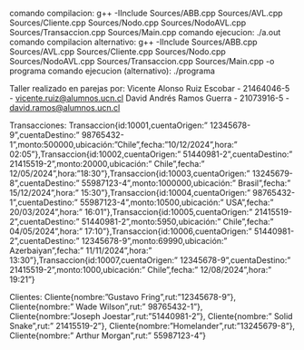 comando compilacion: g++ -IInclude Sources/ABB.cpp Sources/AVL.cpp Sources/Cliente.cpp Sources/Nodo.cpp Sources/NodoAVL.cpp Sources/Transaccion.cpp Sources/Main.cpp
comando ejecucion: ./a.out
comando compilacion alternativo: g++ -IInclude Sources/ABB.cpp Sources/AVL.cpp Sources/Cliente.cpp Sources/Nodo.cpp Sources/NodoAVL.cpp Sources/Transaccion.cpp Sources/Main.cpp -o programa
comando ejecucion (alternativo): ./programa

Taller realizado en parejas por: Vicente Alonso Ruiz Escobar - 21464046-5 - vicente.ruiz@alumnos.ucn.cl David Andrés Ramos Guerra - 21073916-5 - david.ramos@alumnos.ucn.cl

Transacciones: Transaccion{id:10001,cuentaOrigen:” 12345678-9”,cuentaDestino:” 98765432-1”,monto:500000,ubicación:”Chile”,fecha:”10/12/2024”,hora:” 02:05”},Transaccion{id:10002,cuentaOrigen:” 51440981-2”,cuentaDestino:” 21415519-2”,monto:20000,ubicación:” Chile”,fecha:” 12/05/2024”,hora:”18:30”},Transaccion{id:10003,cuentaOrigen:” 13245679-8”,cuentaDestino:” 55987123-4”,monto:1000000,ubicación:” Brasil”,fecha:” 15/12/2024”,hora:” 15:30”},Transaccion{id:10004,cuentaOrigen:” 98765432-1”,cuentaDestino:” 55987123-4”,monto:10500,ubicación:” USA”,fecha:” 20/03/2024”,hora:” 16:01”},Transaccion{id:10005,cuentaOrigen:” 21415519-2”,cuentaDestino:” 51440981-2”,monto:5950,ubicación:” Chile”,fecha:” 04/05/2024”,hora:” 17:10”},Transaccion{id:10006,cuentaOrigen:” 51440981-2”,cuentaDestino:” 12345678-9”,monto:69990,ubicación:” Azerbaiyan”,fecha:” 11/11/2024”,hora:” 13:30”},Transaccion{id:10007,cuentaOrigen:” 12345678-9”,cuentaDestino:” 21415519-2”,monto:1000,ubicación:” Chile”,fecha:” 12/08/2024”,hora:” 19:21”}

Clientes: Cliente{nombre:”Gustavo Fring”,rut:”12345678-9”}, Cliente{nombre:” Wade Wilson”,rut:” 98765432-1”}, Cliente{nombre:”Joseph Joestar”,rut:”51440981-2”}, Cliente{nombre:” Solid Snake”,rut:” 21415519-2”}, Cliente{nombre:”Homelander”,rut:”13245679-8”}, Cliente{nombre:” Arthur Morgan”,rut:” 55987123-4”}
